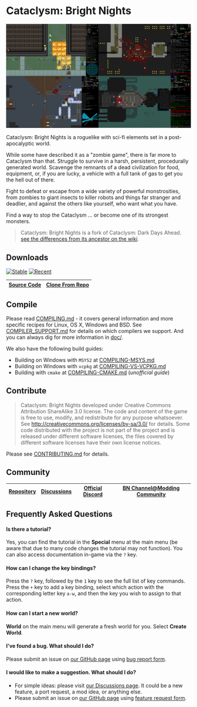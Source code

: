 # Cataclysm: Bright Nights

<a align="center">
<img src="doc/img/readme-title.png" title="screenshots of (clockwise from upper-right: Chaosvolt (x2), ExecutorBill, scarf005">
</a>

Cataclysm: Bright Nights is a roguelike with sci-fi elements set in a post-apocalyptic world.

While some have described it as a "zombie game", there is far more to Cataclysm than that. Struggle to survive in a harsh, persistent, procedurally generated world. Scavenge the remnants of a dead civilization for food, equipment, or, if you are lucky, a vehicle with a full tank of gas to get you the hell out of there.

Fight to defeat or escape from a wide variety of powerful monstrosities, from zombies to giant insects to killer robots and things far stranger and deadlier, and against the others like yourself, who want what you have.

Find a way to stop the Cataclysm ... or become one of its strongest monsters.

> Cataclysm: Bright Nights is a fork of Cataclysm: Dark Days Ahead.
> [see the differences from its ancestor on the wiki](https://github.com/cataclysmbnteam/Cataclysm-BN/wiki/Changes-so-far).

## Downloads

[![Stable][stable-releases-badge]][stable-releases] [![Recent][all-releases-badge]][all-releases]

[stable-releases]: https://github.com/cataclysmbnteam/Cataclysm-BN/releases/tag/cbn-0.1
[stable-releases-badge]: <https://img.shields.io/badge/Stable Release-0.1-success?style=for-the-badge>
[all-releases]: https://github.com/cataclysmbnteam/Cataclysm-BN/releases
[all-releases-badge]: https://img.shields.io/github/v/release/cataclysmbnteam/Cataclysm-BN?color=important&include_prereleases&label=Latest%20Release&sort=date&style=for-the-badge

| [Source Code][source-zip-archive] | [Clone From Repo][clone] |
| :-------------------------------: | :----------------------: |

[source-zip-archive]: https://github.com/cataclysmbnteam/Cataclysm-BN/archive/master.zip "The source can be downloaded as a .zip archive"
[clone]: https://github.com/cataclysmbnteam/Cataclysm-BN/ "clone from our GitHub repo"

## Compile

Please read [COMPILING.md](doc/COMPILING/COMPILING.md) - it covers general information and more specific recipes for Linux, OS X, Windows and BSD. See [COMPILER_SUPPORT.md](doc/COMPILING/COMPILER_SUPPORT.md) for details on which compilers we support. And you can always dig for more information in [doc/](https://github.com/cataclysmbnteam/Cataclysm-BN/tree/upload/doc).

We also have the following build guides:

-   Building on Windows with `MSYS2` at [COMPILING-MSYS.md](doc/COMPILING/COMPILING-MSYS.md)
-   Building on Windows with `vcpkg` at [COMPILING-VS-VCPKG.md](doc/COMPILING/COMPILING-VS-VCPKG.md)
-   Building with `cmake` at [COMPILING-CMAKE.md](doc/COMPILING/COMPILING-CMAKE.md) (_unofficial guide_)

## Contribute

> Cataclysm: Bright Nights developed under Creative Commons Attribution ShareAlike 3.0 license. The code and content of the game is free to use, modify, and redistribute for any purpose whatsoever. See http://creativecommons.org/licenses/by-sa/3.0/ for details.
> Some code distributed with the project is not part of the project and is released under different software licenses, the files covered by different software licenses have their own license notices.

Please see [CONTRIBUTING.md](.github/CONTRIBUTING.md) for details.

## Community

| [Repository][repo] | [Discussions][discussion] | [Official Discord][discord] | [BN Channel@Modding Community][modding] |
| :----------------: | :-----------------------: | :-------------------------: | :-------------------------------------: |

[repo]: https://github.com/cataclysmbnteam/Cataclysm-BN
[discussion]: https://github.com/cataclysmbnteam/Cataclysm-BN/discussions
[discord]: https://discord.gg/XW7XhXuZ89
[modding]: https://discord.gg/B5q4XCa "Unofficial DDA modding community discord has a BN channel"

## Frequently Asked Questions

#### Is there a tutorial?

Yes, you can find the tutorial in the **Special** menu at the main menu (be aware that due to many code changes the tutorial may not function). You can also access documentation in-game via the `?` key.

#### How can I change the key bindings?

Press the `?` key, followed by the `1` key to see the full list of key commands. Press the `+` key to add a key binding, select which action with the corresponding letter key `a-w`, and then the key you wish to assign to that action.

#### How can I start a new world?

**World** on the main menu will generate a fresh world for you. Select **Create World**.

#### I've found a bug. What should I do?

Please submit an issue on [our GitHub page](https://github.com/cataclysmbnteam/Cataclysm-BN/issues) using [bug report form](https://github.com/cataclysmbnteam/Cataclysm-BN/issues/new?template=bug_report.yml).

#### I would like to make a suggestion. What should I do?

-   For simple ideas: please visit [our Discussions page](https://github.com/cataclysmbnteam/Cataclysm-BN/discussions/categories/ideas). It could be a new feature, a port request, a mod idea, or anything else.
-   Please submit an issue on [our GitHub page](https://github.com/cataclysmbnteam/Cataclysm-BN/issues/) using [feature request form](https://github.com/cataclysmbnteam/Cataclysm-BN/issues/new?template=feature_request.yml).
